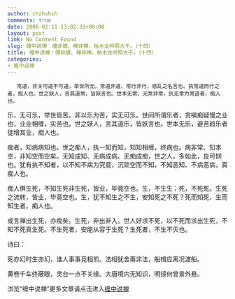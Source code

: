 ```yaml
---
author: chzhshch
comments: true
date: 2006-02-11 13:02:33+00:00
layout: post
link: No Content Found
slug: 缠中说禅：缠非缠、禅非禅，枯木龙吟照大千。（十四）
title: 缠中说禅：缠非缠、禅非禅，枯木龙吟照大千。（十四）
categories:
- 缠中说禅
---
```


			




       常道，非关可道不可道，举世所无。常道非道、常行非行，惑乱之名言也。执常道而行之者，痴人也。世之妖人，言其道常，皆妖言也。世本无常、无常非常，执无常为常道者，痴人也。







   乐，无可乐，举世皆苦。非以乐为苦，实无可乐。世间所谓乐者，贪嗔痴疑慢之业也，业业相缠，实苦也。世之妖人，言其道乐，皆妖言也。世本无乐，避苦趋乐者徒增其业，痴人也。







   痴者，知病病知也。世之痴人，执一知而知，知知相缠，终病也。病非常、知本空，非知空而空矣。无知成知、无病成病、无痴成痴，世之人，多如此，良可悯也。犹有执不知者，以不知不病为究竟，沉顽空而不知，不知恶知、不病恶病，真痴人也。







   痴人惧生死，不知生死非生死，皆业，毕竟空也。生，不生生；死，不死死。生死之流转，皆业，毕竟空也。生，犹不知生之不生，安知死之不死？死而知死、生而知生者，痴人也。







   或言禅出生死，亦痴矣。生死，非出非入。世人好求不死，以不死而求出生死，不知不死真生死。不生死者，安能从容于生死？生死者，不生不灭也。







   诗曰：







死亦幻时生亦幻，谁人事事竞相煎。法相犹舍甭非法，船楫应离况渡船。




黄卷千车终蔽眼，灵台一点不关缘。大唐境内无知识，明镜何曾景外悬。










浏览“缠中说禅”更多文章请点击进入[缠中说禅](http://blog.sina.com.cn/m/chzhshch)









